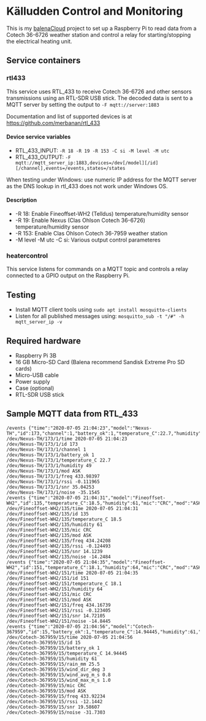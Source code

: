 # Källudden Control and Monitoring

This is my [balenaCloud](https://www.balena.io/cloud) project to set up a Raspberry Pi to read data from a Cotech 36-6726 weather station and control a relay for starting/stopping the electrical heating unit.

## Service containers

### rtl433

This service uses RTL_433 to receive Cotech 36-6726 and other sensors transmissions using an RTL-SDR USB stick.
The decoded data is sent to a MQTT server by setting the output to `-F mqtt://server:1883`

Documentation and list of supported devices is at https://github.com/merbanan/rtl_433

#### Device service variables

- RTL_433_INPUT: `-R 18 -R 19 -R 153 -C si -M level -M utc`
- RTL_433_OUTPUT: `-F mqtt://mqtt_server_ip:1883,devices=/dev[/model][/id][/channel],events=/events,states=/states`

When testing under Windows: use numeric IP address for the MQTT server as the DNS lookup in rtl_433 does not work
under Windows OS.

#### Description

- -R 18: Enable Fineoffset-WH2 (Telldus) temperature/humidity sensor
- -R 19: Enable Nexus (Clas Ohlson Cotech 36-6726) temperature/humidity sensor
- -R 153: Enable Clas Ohlson Cotech 36-7959 weather station
- -M level -M utc -C si: Various output control parameteres

### heatercontrol

This service listens for commands on a MQTT topic and controls a relay connected to a GPIO output on the Raspberry Pi.

## Testing

- Install MQTT client tools using `sudo apt install mosquitto-clients`
- Listen for all published messages using: `mosquitto_sub -t "/#" -h mqtt_server_ip -v`

## Required hardware

- Raspberry Pi 3B
- 16 GB Micro-SD Card (Balena recommend Sandisk Extreme Pro SD cards)
- Micro-USB cable
- Power supply
- Case (optional)
- RTL-SDR USB stick

## Sample MQTT data from RTL_433

```text
/events {"time":"2020-07-05 21:04:23","model":"Nexus-TH","id":173,"channel":1,"battery_ok":1,"temperature_C":22.7,"humidity":49,"mod":"ASK","freq":433.98397,"rssi":-0.111965,"snr":35.04253,"noise":-35.1545}
/dev/Nexus-TH/173/1/time 2020-07-05 21:04:23
/dev/Nexus-TH/173/1/id 173
/dev/Nexus-TH/173/1/channel 1
/dev/Nexus-TH/173/1/battery_ok 1
/dev/Nexus-TH/173/1/temperature_C 22.7
/dev/Nexus-TH/173/1/humidity 49
/dev/Nexus-TH/173/1/mod ASK
/dev/Nexus-TH/173/1/freq 433.98397
/dev/Nexus-TH/173/1/rssi -0.111965
/dev/Nexus-TH/173/1/snr 35.04253
/dev/Nexus-TH/173/1/noise -35.1545
/events {"time":"2020-07-05 21:04:31","model":"Fineoffset-WH2","id":135,"temperature_C":18.5,"humidity":61,"mic":"CRC","mod":"ASK","freq":434.24208,"rssi":-0.124493,"snr":14.1239,"noise":-14.2484}
/dev/Fineoffset-WH2/135/time 2020-07-05 21:04:31
/dev/Fineoffset-WH2/135/id 135
/dev/Fineoffset-WH2/135/temperature_C 18.5
/dev/Fineoffset-WH2/135/humidity 61
/dev/Fineoffset-WH2/135/mic CRC
/dev/Fineoffset-WH2/135/mod ASK
/dev/Fineoffset-WH2/135/freq 434.24208
/dev/Fineoffset-WH2/135/rssi -0.124493
/dev/Fineoffset-WH2/135/snr 14.1239
/dev/Fineoffset-WH2/135/noise -14.2484
/events {"time":"2020-07-05 21:04:35","model":"Fineoffset-WH2","id":151,"temperature_C":18.1,"humidity":64,"mic":"CRC","mod":"ASK","freq":434.16739,"rssi":-0.123405,"snr":14.72105,"noise":-14.8445}
/dev/Fineoffset-WH2/151/time 2020-07-05 21:04:35
/dev/Fineoffset-WH2/151/id 151
/dev/Fineoffset-WH2/151/temperature_C 18.1
/dev/Fineoffset-WH2/151/humidity 64
/dev/Fineoffset-WH2/151/mic CRC
/dev/Fineoffset-WH2/151/mod ASK
/dev/Fineoffset-WH2/151/freq 434.16739
/dev/Fineoffset-WH2/151/rssi -0.123405
/dev/Fineoffset-WH2/151/snr 14.72105
/dev/Fineoffset-WH2/151/noise -14.8445
/events {"time":"2020-07-05 21:04:56","model":"Cotech-367959","id":15,"battery_ok":1,"temperature_C":14.94445,"humidity":61,"rain_mm":25.5,"wind_dir_deg":3,"wind_avg_m_s":0.8,"wind_max_m_s":1.0,"mic":"CRC","mod":"ASK","freq":433.92234,"rssi":-12.1442,"snr":19.58607,"noise":-31.7303}
/dev/Cotech-367959/15/time 2020-07-05 21:04:56
/dev/Cotech-367959/15/id 15
/dev/Cotech-367959/15/battery_ok 1
/dev/Cotech-367959/15/temperature_C 14.94445
/dev/Cotech-367959/15/humidity 61
/dev/Cotech-367959/15/rain_mm 25.5
/dev/Cotech-367959/15/wind_dir_deg 3
/dev/Cotech-367959/15/wind_avg_m_s 0.8
/dev/Cotech-367959/15/wind_max_m_s 1.0
/dev/Cotech-367959/15/mic CRC
/dev/Cotech-367959/15/mod ASK
/dev/Cotech-367959/15/freq 433.92234
/dev/Cotech-367959/15/rssi -12.1442
/dev/Cotech-367959/15/snr 19.58607
/dev/Cotech-367959/15/noise -31.7303
```
